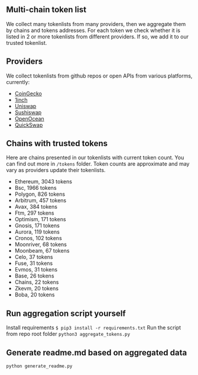 
## Multi-chain token list 
We collect many tokenlists from many providers, then we aggregate them by chains and tokens addresses. 
For each token we check whether it is listed in 2 or more tokenlists from different providers. If so, 
we add it to our trusted tokenlist.

## Providers
We collect tokenlists from github repos or open APIs from various platforms, currently:
- [CoinGecko](https://www.coingecko.com/)
- [1inch](https://app.1inch.io/)
- [Uniswap](https://uniswap.org/)
- [Sushiswap](https://www.sushi.com/)
- [OpenOcean](https://openocean.finance/)
- [QuickSwap](https://quickswap.exchange/#/swap)

## Chains with trusted tokens
Here are chains presented in our tokenlists with current token count. You can find out more in `/tokens` folder.
Token counts are approximate and may vary as providers update their tokenlists.
- Ethereum, 3043 tokens
- Bsc, 1966 tokens
- Polygon, 826 tokens
- Arbitrum, 457 tokens
- Avax, 384 tokens
- Ftm, 297 tokens
- Optimism, 171 tokens
- Gnosis, 171 tokens
- Aurora, 119 tokens
- Cronos, 102 tokens
- Moonriver, 68 tokens
- Moonbeam, 67 tokens
- Celo, 37 tokens
- Fuse, 31 tokens
- Evmos, 31 tokens
- Base, 26 tokens
- Chains, 22 tokens
- Zkevm, 20 tokens
- Boba, 20 tokens

## Run aggregation script yourself
Install requirements
```$ pip3 install -r requirements.txt```
Run the script from repo root folder
```python3 aggregate_tokens.py```
## Generate readme.md based on aggregated data
```bash
python generate_readme.py
```
